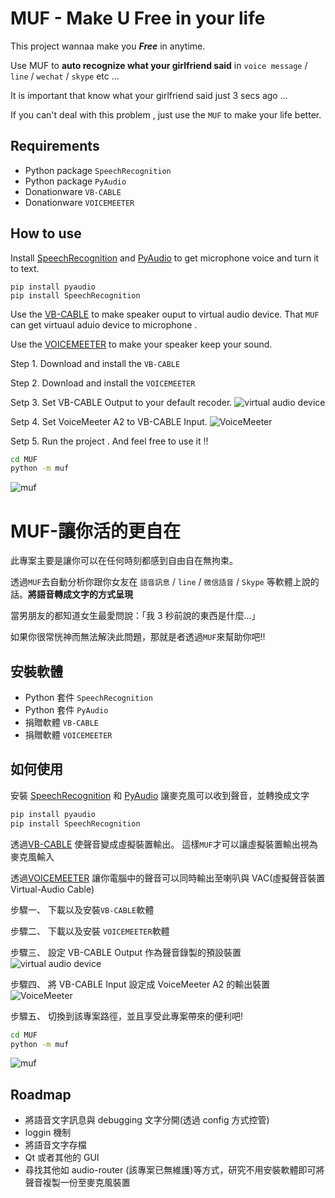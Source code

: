 # MUF - Make U Free in your life

This project wannaa make you _**Free**_ in anytime.

Use MUF to **auto recognize what your girlfriend said** in `voice message` / `line` / `wechat` / `skype` etc ...

It is important that know what your girlfriend said just 3 secs ago ...

If you can't deal with this problem , just use the `MUF` to make your life better.

## Requirements

- Python package `SpeechRecognition`
- Python package `PyAudio`
- Donationware `VB-CABLE`
- Donationware `VOICEMEETER`

## How to use

Install [SpeechRecognition][speechrecognition] and [PyAudio][pyaudio] to get microphone voice and turn it to text.

```text
pip install pyaudio
pip install SpeechRecognition
```

Use the [VB-CABLE][vb-cable] to make speaker ouput to virtual audio device.
That `MUF` can get virtuaul aduio device to microphone .

Use the [VOICEMEETER][voicemeeter] to make your speaker keep your sound.

Step 1. Download and install the `VB-CABLE`

Step 2. Download and install the `VOICEMEETER`

Setp 3. Set VB-CABLE Output to your default recoder.
![virtual audio device](doc/VAC_CableOutput.png)

Setp 4. Set VoiceMeeter A2 to VB-CABLE Input.
![VoiceMeeter](doc/VOICEMEETER.png)

Setp 5. Run the project . And feel free to use it !!

```bash
cd MUF
python -m muf
```

![muf](doc/muf.png)

# MUF-讓你活的更自在

此專案主要是讓你可以在任何時刻都感到自由自在無拘束。

透過`MUF`去自動分析你跟你女友在 `語音訊息` / `line` / `微信語音` / `Skype` 等軟體上說的話。**將語音轉成文字的方式呈現**

當男朋友的都知道女生最愛問說：「我 3 秒前說的東西是什麼...」

如果你很常恍神而無法解決此問題，那就是者透過`MUF`來幫助你吧!!

## 安裝軟體

- Python 套件 `SpeechRecognition`
- Python 套件 `PyAudio`
- 捐贈軟體 `VB-CABLE`
- 捐贈軟體 `VOICEMEETER`

## 如何使用

安裝 [SpeechRecognition][speechrecognition] 和 [PyAudio][pyaudio] 讓麥克風可以收到聲音，並轉換成文字

```bash
pip install pyaudio
pip install SpeechRecognition
```

透過[VB-CABLE][vb-cable] 使聲音變成虛擬裝置輸出。 這樣`MUF`才可以讓虛擬裝置輸出視為麥克風輸入

透過[VOICEMEETER][voicemeeter] 讓你電腦中的聲音可以同時輸出至喇叭與 VAC(虛擬聲音裝置 Virtual-Audio Cable)

步驟一、 下載以及安裝`VB-CABLE`軟體

步驟二、 下載以及安裝 `VOICEMEETER`軟體

步驟三、 設定 VB-CABLE Output 作為聲音錄製的預設裝置
![virtual audio device](doc/VAC_CableOutput.png)

步驟四、 將 VB-CABLE Input 設定成 VoiceMeeter A2 的輸出裝置
![VoiceMeeter](doc/VOICEMEETER.png)

步驟五、 切換到該專案路徑，並且享受此專案帶來的便利吧!

```bash
cd MUF
python -m muf
```

![muf](doc/muf.png)

## Roadmap

- 將語音文字訊息與 debugging 文字分開(透過 config 方式控管)
- loggin 機制
- 將語音文字存檔
- Qt 或者其他的 GUI
- 尋找其他如 audio-router (該專案已無維護)等方式，研究不用安裝軟體即可將聲音複製一份至麥克風裝置

[speechrecognition]: https://pypi.org/project/SpeechRecognition/
[pyaudio]: https://pypi.org/project/PyAudio/
[vb-cable]: https://www.vb-audio.com/Cable/index.htm
[voicemeeter]: https://www.vb-audio.com/Voicemeeter/index.htm
